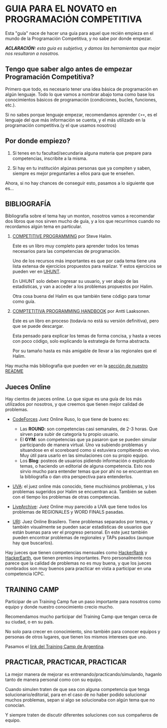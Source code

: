 # GUIA PARA EL NOVATO en PROGRAMACIÓN COMPETITIVA

Esta "guía" nace de hacer una guía para aquel que recién empieza en el mundo de la Programación Competitiva, y no sabe por donde empezar.

***ACLARACIÓN:*** *esta guía es subjetiva, y damos las herramientas que mejor nos resultaron a nosotros.*


## Tengo que saber algo antes de empezar Programación Competitiva?

Primero que todo, es necesario tener una idea básica de programación en algún lenguaje. Todo lo que vamos a nombrar abajo toma como base los conocimientos básicos de programación (condiciones, bucles, funciones, etc.).

Si no sabes porque lenguaje empezar, recomendamos aprender `C++`, es el lenguaje del que más información se cuenta, y el más utilizado en la programación competitiva.(y el que usamos nosotros)

##  Por donde empiezo?

1. Si tenes en tu facultad/secundaria alguna materia que prepare para competencias, inscribite a la misma.

2. Si hay en tu institución algúnas personas que ya compiten y saben, siempre es mejor preguntarles a ellos para que te enseñen.

Ahora, si no hay chances de conseguir esto, pasamos a lo siguiente que es...

## BIBLIOGRAFÍA

Bibliografía sobre el tema hay un monton, nosotros vamos a recomendar dos libros que nos sirven mucho de guía, y a los que recurrimos cuando no recordamos algún tema en particular.

1. [COMPETITIVE PROGRAMMING](https://cpbook.net/#CP3details) por Steve Halim.
  
   Este es un libro muy completo para aprender todos los temas necesarios para las competencias de programación.

   Uno de los recursos más importantes es que por cada tema tiene una lista extensa de ejercicios propuestos para realizar. Y estos ejercicios se pueden ver en [UHUNT](https://uhunt.onlinejudge.org/).

   En UHUNT solo deben ingresar su usuario, y ver abajo de las estadisticas, y van a acceder a los problemas propuestos por Halim.

   Otra cosa buena del Halim es que también tiene código para tomar como guía.

2. [COMPTETITIVA PROGRAMMING HANDBOOK](https://cses.fi/book.html) por Antti Laaksonen.

   Este es un libro en proceso (todavía no está su versión definitiva), pero que se puede descargar.
   
   Esta pensado para explicar los temas de forma concisa, y hasta a veces con poco código, solo explicando la estrategia de forma abstracta.

   Por su tamaño hasta es más amigable de llevar a las regionales que el Halim.

Hay mucha más bibliografía que pueden ver en la [sección de nuestro README](https://github.com/matramos/elrejunte/#bibliografía)

## Jueces Online

Hay cientos de jueces online. Lo que sigue es una guía de los más utilizados por nosotros, y que creemos que tienen mejor calidad de problemas.

* [CodeForces](http://codeforces.com/) Juez Online Ruso, lo que tiene de bueno es:
      
  * Las **ROUND**: son competencias casi semanales, de 2-3 horas. Que sirven para subir de categoría tu propio usuario.
  * El **GYM**: son competencias que ya pasaron que se pueden simular participando de manera virtual. Uno va subiendo problemas y situandose en el scoreboard como si estuviera compitiendo en vivo. Muy útil para usarlo en las simulaciones con su propio equipo.
  * Los **Blog**: posteos de usuarios pidiendo información o explicando temas, o haciendo un editorial de alguna competencia. Esto nos sirvio mucho para entender temas que por ahí no se encuentran en la bibliografía o dan otra perspectiva para entenderlos.
* [UVA](https://uva.onlinejudge.org/): el juez online más conocido, tiene muchisimos problemas, y los problemas sugeridos por Halim se encuentran acá. También se suben con el tiempo los problemas de otras competencias.
* [LiveArchive](https://icpcarchive.ecs.baylor.edu/): Juez Online muy parecido a UVA que tiene todos los problemas de REGIONALES y WORD FINALS pasadas.
* [URI](https://www.urionlinejudge.com.br/): Juez Online Brasilero. Tiene problemas separados por temas, y también visualmente se pueden sacar estadísticas de usuarios que están buenas para ver el progreso personal. En este juez también pueden encontrar problemas de regionales y TAPs pasados (aunque hay que buscarlos).

Hay jueces que tienen competencias mensuales como [HackerRank](https://www.hackerrank.com/) y [HackerEarth](https://www.hackerearth.com/), que tienen premios importantes. Pero personalmente nos parece que la calidad de problemas no es muy buena, y que los jueces nombrados son muy buenos para practicar en vista a participar en una competencia ICPC.

## TRAINING CAMP

Participar de un Training Camp fue un paso importante para nosotros como equipo y donde nuestro conocimiento crecio mucho.

Recomendamos mucho participar del Training Camp que tengan cerca de su ciudad, o en su país.

No solo para crecer en conocimiento, sino también para conocer equipos y personas de otros lugares, que tienen los mismos intereses que uno.

Pasamos el [link del Training Camp de Argentina](http://trainingcamp.org.ar/).

## PRACTICAR, PRACTICAR, PRACTICAR

La mejor manera de mejorar es entrenando/practicando/simulando, haganlo tanto de manera personal como con su equipo.

Cuando simulen traten de que sea con alguna competencia que tenga solucionario/editorial, para en el caso de no haber podido solucionar muchos problemas, sepan si algo se solucionaba con algún tema que no conocían.

Y siempre traten de discutir diferentes soluciones con sus compañeros de equipo.

